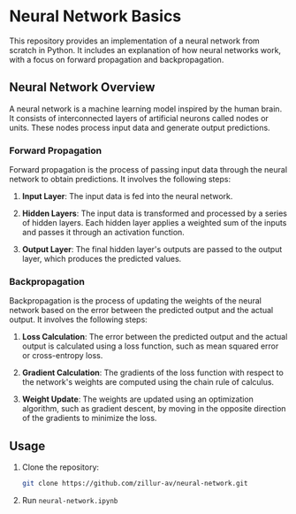 # Neural Network Basics

This repository provides an implementation of a neural network from scratch in Python. It includes an explanation of how neural networks work, with a focus on forward propagation and backpropagation.

## Neural Network Overview

A neural network is a machine learning model inspired by the human brain. It consists of interconnected layers of artificial neurons called nodes or units. These nodes process input data and generate output predictions.

### Forward Propagation

Forward propagation is the process of passing input data through the neural network to obtain predictions. It involves the following steps:

1. **Input Layer**: The input data is fed into the neural network.

2. **Hidden Layers**: The input data is transformed and processed by a series of hidden layers. Each hidden layer applies a weighted sum of the inputs and passes it through an activation function.

3. **Output Layer**: The final hidden layer's outputs are passed to the output layer, which produces the predicted values.

### Backpropagation

Backpropagation is the process of updating the weights of the neural network based on the error between the predicted output and the actual output. It involves the following steps:

1. **Loss Calculation**: The error between the predicted output and the actual output is calculated using a loss function, such as mean squared error or cross-entropy loss.

2. **Gradient Calculation**: The gradients of the loss function with respect to the network's weights are computed using the chain rule of calculus.

3. **Weight Update**: The weights are updated using an optimization algorithm, such as gradient descent, by moving in the opposite direction of the gradients to minimize the loss.

## Usage

1. Clone the repository:

   ```bash
   git clone https://github.com/zillur-av/neural-network.git
   ```
2. Run `neural-network.ipynb`

